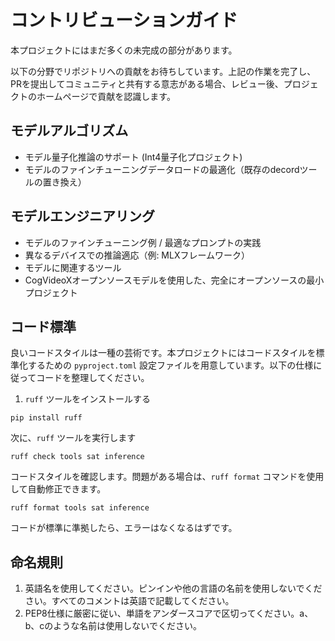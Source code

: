 # コントリビューションガイド

本プロジェクトにはまだ多くの未完成の部分があります。

以下の分野でリポジトリへの貢献をお待ちしています。上記の作業を完了し、PRを提出してコミュニティと共有する意志がある場合、レビュー後、プロジェクトのホームページで貢献を認識します。

## モデルアルゴリズム

- モデル量子化推論のサポート (Int4量子化プロジェクト)
- モデルのファインチューニングデータロードの最適化（既存のdecordツールの置き換え）

## モデルエンジニアリング

- モデルのファインチューニング例 / 最適なプロンプトの実践
- 異なるデバイスでの推論適応（例: MLXフレームワーク）
- モデルに関連するツール
- CogVideoXオープンソースモデルを使用した、完全にオープンソースの最小プロジェクト

## コード標準

良いコードスタイルは一種の芸術です。本プロジェクトにはコードスタイルを標準化するための `pyproject.toml`
設定ファイルを用意しています。以下の仕様に従ってコードを整理してください。

1. `ruff` ツールをインストールする

```shell
pip install ruff
```

次に、`ruff` ツールを実行します

```shell
ruff check tools sat inference
```

コードスタイルを確認します。問題がある場合は、`ruff format` コマンドを使用して自動修正できます。

```shell
ruff format tools sat inference
```

コードが標準に準拠したら、エラーはなくなるはずです。

## 命名規則

1. 英語名を使用してください。ピンインや他の言語の名前を使用しないでください。すべてのコメントは英語で記載してください。
2. PEP8仕様に厳密に従い、単語をアンダースコアで区切ってください。a、b、cのような名前は使用しないでください。
